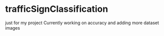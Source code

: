 # trafficSignClassification
just for my project
Currently working on accuracy and adding more dataset images
